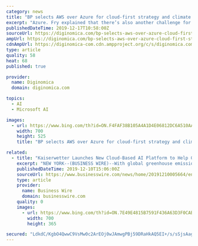 ```yaml
---
category: news
title: "BP selects AWS over Azure for cloud-first strategy and climate ambitions"
excerpt: "Azure. Fry explained that there’s also another challenge for companies like BP ... The hope for global energy giant is that it can now start using more cloud services, including machine learning, analytics, storage and security. The latest deal expands on BP’s relationship with AWS. AWS has already helped to shift specific BP applications ..."
publishedDateTime: 2019-12-17T10:58:00Z
sourceUrl: https://diginomica.com/bp-selects-aws-over-azure-cloud-first-strategy-and-climate-ambitions
ampUrl: https://diginomica.com/bp-selects-aws-over-azure-cloud-first-strategy-and-climate-ambitions?amp
cdnAmpUrl: https://diginomica-com.cdn.ampproject.org/c/s/diginomica.com/bp-selects-aws-over-azure-cloud-first-strategy-and-climate-ambitions?amp
type: article
quality: 58
heat: 68
published: true

provider:
  name: Diginomica
  domain: diginomica.com

topics:
  - AI
  - Microsoft AI

images:
  - url: https://www.bing.com/th?id=ON.F4FAF38B105A4A1D4E06812DC6A510AA
    width: 700
    height: 525
    title: "BP selects AWS over Azure for cloud-first strategy and climate ambitions"

related:
  - title: "Kaiserwetter Launches New Cloud-Based AI Platform to Help Governments Worldwide Accelerate the Transition to Clean Energy and Mitigate Climate Change"
    excerpt: "NEW YORK--(BUSINESS WIRE)--With global greenhouse emissions projected to reach another record high this year, IntelliTech-company Kaiserwetter Energy Asset Management LLC (Kaiserwetter) today launched its new cloud-based AI platform, ARISTOTELES Sky – The Energy Cloud for Nations, to help governments speed up the transition to lower carbon ..."
    publishedDateTime: 2019-12-10T15:06:00Z
    sourceUrl: https://www.businesswire.com/news/home/20191210005664/en/
    type: article
    provider:
      name: Business Wire
      domain: businesswire.com
    quality: 0
    images:
      - url: https://www.bing.com/th?id=ON.7E49E4815B7591F436A63D3F0CABAC1E
        width: 700
        height: 365

secured: "LdkdC/KgbO4QwwC9VsMw0c2ArEOj0wJAmwgPBj59DRaHkAQ5EI+/s/sSjsAago0QLf+7p4l/edymr38SMT+HVTPhXa5cLP72mRT6lJL4CNogX4PoTxLByokLQw/paTcLF/23Muo2J9G+ovDFaZT6s3atgBnTuG9Ai0p4bw5Nqm5W5l3Sky6/OlKfaQyLhRwD8bAhS8bdjaYd3BytAXqfrttL9rkr7wL3fvGMQx/0Svb1WIzcUVctu9UWsXop+ZGW3R4mkgujTIOk5fS5/7la+w==;43nF7nzK+hks1yfeTiNe9w=="
---
```


